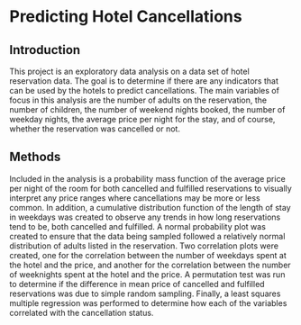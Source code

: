 # Predicting Hotel Cancellations

## Introduction
This project is an exploratory data analysis on a data set of hotel reservation data. The goal is to determine if there are any indicators that can be used by the hotels to predict cancellations. The main variables of focus in this analysis are the number of adults on the reservation, the number of children, the number of weekend nights booked, the number of weekday nights, the average price per night for the stay, and of course, whether the reservation was cancelled or not.

## Methods
Included in the analysis is a probability mass function of the average price per night of the room for both cancelled and fulfilled reservations to visually interpret any price ranges where cancellations may be more or less common.
In addition, a cumulative distribution function of the length of stay in weekdays was created to observe any trends in how long reservations tend to be, both cancelled and fulfilled.
A normal probability plot was created to ensure that the data being sampled followed a relatively normal distribution of adults listed in the reservation.
Two correlation plots were created, one for the correlation between the number of weekdays spent at the hotel and the price, and another for the correlation between the number of weeknights spent at the hotel and the price.
A permutation test was run to determine if the difference in mean price of cancelled and fulfilled reservations was due to simple random sampling.
Finally, a least squares multiple regression was performed to determine how each of the variables correlated with the cancellation status.

